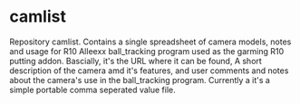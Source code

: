 # camlist
Repository camlist.   Contains a single spreadsheet of camera models, notes and usage for R10 Alleexx ball_tracking program used as the garming R10 
putting addon.   Bascially, it's the URL where it can be found, A short description of the camera amd it's features, and user comments and notes about the camera's use in the ball_tracking program.
Currently a it's a simple portable comma seperated value file.


